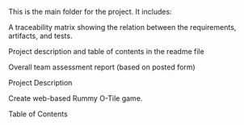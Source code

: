 This is the main folder for the project. It includes: 


A traceability matrix showing the relation between the requirements, artifacts, and
tests.

Project description and table of contents in the readme file

Overall team assessment report (based on posted form)




Project Description 

Create web-based Rummy O-Tile game. 



Table of Contents
